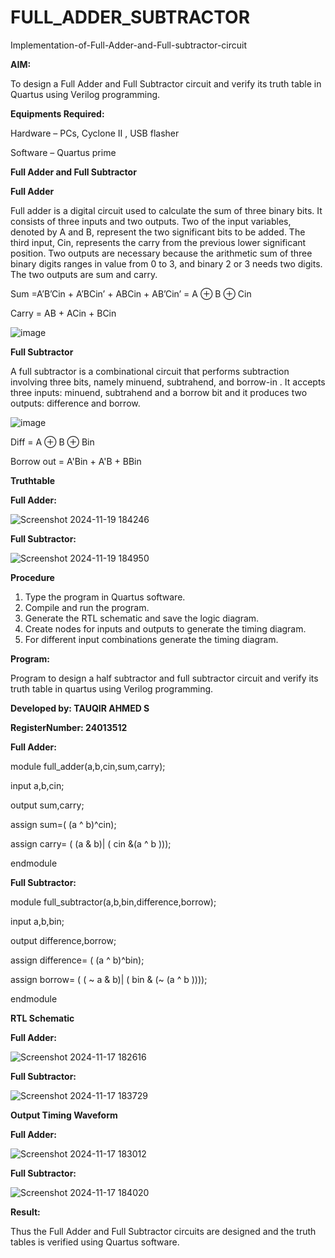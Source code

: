 # FULL_ADDER_SUBTRACTOR

Implementation-of-Full-Adder-and-Full-subtractor-circuit

**AIM:**

To design a Full Adder and Full Subtractor circuit and verify its truth table in Quartus using Verilog programming.

**Equipments Required:**

Hardware – PCs, Cyclone II , USB flasher

Software – Quartus prime

**Full Adder and Full Subtractor**

**Full Adder**

Full adder is a digital circuit used to calculate the sum of three binary bits. It consists of three inputs and two outputs. Two of the input variables, denoted by A and B, represent the two significant bits to be added. The third input, Cin, represents the carry from the previous lower significant position. Two outputs are necessary because the arithmetic sum of three binary digits ranges in value from 0 to 3, and binary 2 or 3 needs two digits. The two outputs are sum and carry.

Sum =A’B’Cin + A’BCin’ + ABCin + AB’Cin’ = A ⊕ B ⊕ Cin 

Carry = AB + ACin + BCin

![image](https://github.com/naavaneetha/FULL_ADDER_SUBTRACTOR/assets/154305477/0f30ba51-5ffb-4198-845f-18e054f675e7)

**Full Subtractor**

A full subtractor is a combinational circuit that performs subtraction involving three bits, namely minuend, subtrahend, and borrow-in . It accepts three inputs: minuend, subtrahend and a borrow bit and it produces two outputs: difference and borrow.

![image](https://github.com/naavaneetha/FULL_ADDER_SUBTRACTOR/assets/154305477/02b24f51-ab51-4304-9ad6-7b81ffc1ead5)

Diff = A ⊕ B ⊕ Bin 

Borrow out = A'Bin + A'B + BBin

**Truthtable**

**Full Adder:**

![Screenshot 2024-11-19 184246](https://github.com/user-attachments/assets/59a65d7b-8a9e-4d57-bb55-ce0b3b128c78)

**Full Subtractor:**

![Screenshot 2024-11-19 184950](https://github.com/user-attachments/assets/5bf13873-e5c8-48f7-a694-c45df82802e4)

**Procedure**

1. Type the program in Quartus software.
2. Compile and run the program.
3. Generate the RTL schematic and save the logic diagram.
4. Create nodes for inputs and outputs to generate the timing diagram.
5. For different input combinations generate the timing diagram.

**Program:**

Program to design a half subtractor and full subtractor circuit and verify its truth table in quartus using Verilog programming. 

**Developed by: TAUQIR AHMED S**

**RegisterNumber: 24013512**

**Full Adder:**

module full_adder(a,b,cin,sum,carry);

input a,b,cin;

output sum,carry;

assign sum=( (a ^ b)^cin);

assign carry= ( (a & b)| ( cin &(a ^ b )));

endmodule

**Full Subtractor:**

module full_subtractor(a,b,bin,difference,borrow);

input a,b,bin;

output difference,borrow;

assign difference= ( (a ^ b)^bin);

assign borrow= ( ( ~ a & b)| ( bin & (~ (a ^ b ))));

endmodule

**RTL Schematic**

**Full Adder:**

![Screenshot 2024-11-17 182616](https://github.com/user-attachments/assets/eb1af7fd-ec3e-40e3-b795-f8f91410ca06)

**Full Subtractor:**

![Screenshot 2024-11-17 183729](https://github.com/user-attachments/assets/074f3e27-b769-4928-8ea2-302b5df32ea3)


**Output Timing Waveform**

**Full Adder:**

![Screenshot 2024-11-17 183012](https://github.com/user-attachments/assets/b79c5a3a-8dea-41a4-8c4b-c934e866684d)

**Full Subtractor:**

![Screenshot 2024-11-17 184020](https://github.com/user-attachments/assets/9633bce6-7f63-4a80-ade0-24bce578a50d)


**Result:**

Thus the Full Adder and Full Subtractor circuits are designed and the truth tables is verified using Quartus software.



